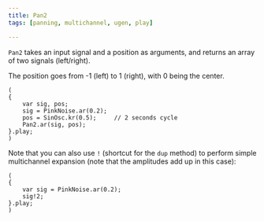 ```yaml
---
title: Pan2
tags: [panning, multichannel, ugen, play]

---
```


`Pan2` takes an input signal and a position as arguments, and returns an array of two signals (left/right).

The position goes from -1 (left) to 1 (right), with 0 being the center.

~~~
(
{
    var sig, pos;
    sig = PinkNoise.ar(0.2);
    pos = SinOsc.kr(0.5);     // 2 seconds cycle
    Pan2.ar(sig, pos);
}.play;
)
~~~

Note that you can also use `!` (shortcut for the `dup` method) to perform simple multichannel expansion (note that the amplitudes add up in this case):

~~~
(
{
    var sig = PinkNoise.ar(0.2);
    sig!2;
}.play;
)
~~~

